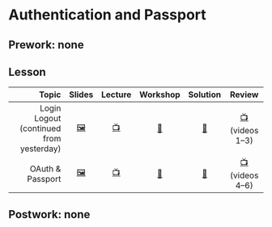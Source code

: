 # Authentication and Passport

## Prework: none

## Lesson

Topic | Slides | Lecture | Workshop | Solution | Review
-----:|:------:|:-------:|:--------:|:--------:|:-----:
Login Logout (continued from yesterday) | [🖼️][ap-1a] | [📺][ap-1b] | [🤝][ap-1c] | [👾][ap-1d] | [📺][ap-1e] (videos 1–3) |
OAuth & Passport | [🖼️][ap-2a] | [📺][ap-2b] | [🤝][ap-2c] | [👾][ap-2d] | [📺][ap-2e] (videos 4–6) |

[ap-1a]: ../26-full-circle/4-login-logout/Login%20and%20Logout.pdf
[ap-1b]: https://youtu.be/5ZKLk5viXcI
[ap-1c]: https://learn.fullstackacademy.com/workshop/5a5e151f15ef7a0004702fda/landing
[ap-1d]: ../26-full-circle/4-login-logout/PairExercise.Login
[ap-1e]: https://www.youtube.com/playlist?list=PLx0iOsdUOUmnxTxprGETJqdRFYPhKErPq
[ap-2a]: 1-oauth-and-passport/OAuth%20and%20Passport.pdf
[ap-2b]: https://youtu.be/REDNrvIZMA8
[ap-2c]: https://learn.fullstackacademy.com/workshop/5a511650b15aca000451fa99/landing
[ap-2d]: 1-oauth-and-passport/PairExercise.OAuth
[ap-2e]: https://www.youtube.com/playlist?list=PLx0iOsdUOUmnxTxprGETJqdRFYPhKErPq

## Postwork: none
